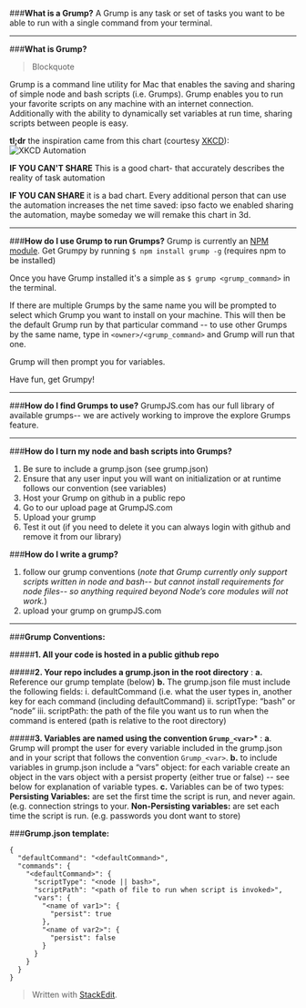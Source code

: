 
###**What is a Grump?**
A Grump is any task or set of tasks you want to be able to run with a single command from your terminal. 
__________________

###**What is Grump?**

> Blockquote

Grump is a command line utility for Mac that enables the saving and sharing of simple node and bash scripts (i.e. Grumps). Grump enables you to run your favorite scripts on any machine with an internet connection. Additionally with the ability to dynamically set variables at run time, sharing scripts between people is easy.

**tl;dr** the inspiration came from this chart (courtesy [XKCD](http://xkcd.com)):
![XKCD Automation](http://imgs.xkcd.com/comics/is_it_worth_the_time.png)


**IF YOU CAN'T SHARE** This is a good chart- that accurately describes the reality of task automation

**IF YOU CAN SHARE** it is a bad chart. Every additional person that can use the automation increases the net time saved: ipso facto we enabled sharing the automation, maybe someday we will remake this chart in 3d.


__________________________

###**How do I use Grump to run Grumps?**
Grump is currently an [NPM module](http://npmjs.com). Get Grumpy by running ```$ npm install grump -g``` (requires npm to be installed)

Once you have Grump installed it's a simple as ```$ grump <grump_command>``` in the terminal.

If there are multiple Grumps by the same name you will be prompted to select which Grump you want to install on your machine. This will then be the default Grump run by that particular command -- to use other Grumps by the same name, type in ```<owner>/<grump_command>``` and Grump will run that one.

Grump will then prompt you for variables.

Have fun, get Grumpy! 

__________________________

###**How do I find Grumps to use?**
GrumpJS.com has our full library of available grumps-- we are actively working to improve the explore Grumps feature.

__________________________

###**How do I turn my node and bash scripts into Grumps?**
1. Be sure to include a grump.json (see grump.json)
2. Ensure that any user input you will want on initialization or at runtime follows our convention (see variables)
3. Host your Grump on github in a public repo
4. Go to our upload page at GrumpJS.com
5. Upload your grump
6. Test it out (if you need to delete it you can always login with github and remove it from our library)

###**How do I write a grump?**
1. follow our grump conventions (*note that Grump currently only support scripts written in node and bash-- but cannot install requirements for node files-- so anything required beyond Node’s core modules will not work.*)
2. upload your grump on grumpJS.com



__________________________




###**Grump Conventions:**

#####**1. All your code is hosted in a public github repo**

#####**2. Your repo includes a grump.json in the root directory**
: **a.** Reference our grump template (below)
 **b.** The grump.json file must include the following fields:
 i. defaultCommand (i.e. what the user types in, another key for each command (including defaultCommand)
ii. scriptType: “bash” or “node”
iii. scriptPath: the path of the file you want us to run when the command is entered (path is relative to the root directory)

#####**3. Variables are named using the convention ```Grump_<var>```***
: **a**. Grump will prompt the user for every variable included in the grump.json and in your script that follows the convention ```Grump_<var>```.
**b.**  to include variables in grump.json
include a “vars” object: for each variable create an object in the vars object with a persist property (either true or false) -- see below for explanation of variable types.
**c.** Variables can be of two types:  **Persisting Variables:** are set the first time the script is run, and never again. (e.g. connection strings to your. **Non-Persisting variables:** are set each time the script is run. (e.g. passwords you dont want to store)

###**Grump.json template:**
```
{
  "defaultCommand": "<defaultCommand>",
  "commands": {
    "<defaultCommand>": {
      "scriptType": "<node || bash>",
      "scriptPath": "<path of file to run when script is invoked>",
      "vars": {
        "<name of var1>": {
          "persist": true
        },
        "<name of var2>": {
          "persist": false
        }
      }
    }
  }
}
```

> Written with [StackEdit](https://stackedit.io/).
